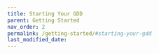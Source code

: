 ```yaml
---
title: Starting Your GDD
parent: Getting Started
nav_order: 2
permalink: /getting-started/#starting-your-gdd
last_modified_date:
---
```

